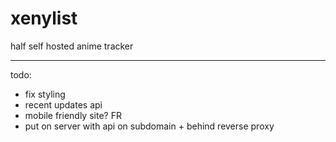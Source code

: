 # xenylist
half self hosted anime tracker

________________

todo:
- fix styling
- recent updates api
- mobile friendly site? FR
- put on server with api on subdomain + behind reverse proxy

